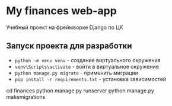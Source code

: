 # My finances web-app

Учебный проект на фреймворке Django по ЦК 

## Запуск проекта для разработки

- `python -m venv venv` - создание виртуального окружения
- `venv\Scripts\activate` - войти в виртуальное окружение
- `python manage.py migrate` - применить миграции
- `pip install -r requirements.txt` - установка зависимостей

cd finances
python manage.py runserver
python manage.py makemigrations